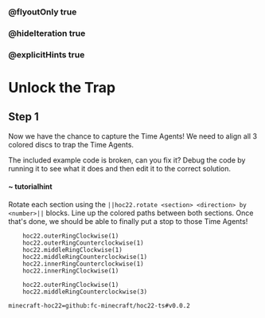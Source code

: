 ### @flyoutOnly true
### @hideIteration true
### @explicitHints true


# Unlock the Trap

## Step 1
Now we have the chance to capture the Time Agents! We need to align all 3 colored discs to trap the Time Agents.

The included example code is broken, can you fix it? Debug the code by running it to see what it does and then edit it to the correct solution.

#### ~ tutorialhint 
Rotate each section using the ``||hoc22.rotate <section> <direction> by <number>||`` blocks. Line up the colored paths between both sections. Once that's done, we should be able to finally put a stop to those Time Agents!

```ghost
    hoc22.outerRingClockwise(1)
    hoc22.outerRingCounterclockwise(1)
    hoc22.middleRingClockwise(1)
    hoc22.middleRingCounterclockwise(1)
    hoc22.innerRingCounterclockwise(1)
    hoc22.innerRingClockwise(1)
```
```template       
    hoc22.outerRingClockwise(1)
    hoc22.middleRingCounterclockwise(3)

```

```package
minecraft-hoc22=github:fc-minecraft/hoc22-ts#v0.0.2
```